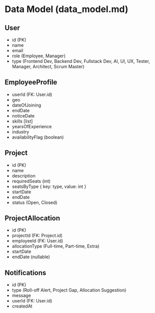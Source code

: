 # Data Model (data_model.md)

## User

- id (PK)
- name
- email
- role (Employee, Manager)
- type (Frontend Dev, Backend Dev, Fullstack Dev, AI, UI, UX, Tester, Manager, Architect, Scrum
  Master)

## EmployeeProfile

- userId (FK: User.id)
- geo
- dateOfJoining
- endDate
- noticeDate
- skills [list]
- yearsOfExperience
- industry
- availabilityFlag (boolean)

## Project

- id (PK)
- name
- description
- requiredSeats (int)
- seatsByType { key: type, value: int }
- startDate
- endDate
- status (Open, Closed)

## ProjectAllocation

- id (PK)
- projectId (FK: Project.id)
- employeeId (FK: User.id)
- allocationType (Full-time, Part-time, Extra)
- startDate
- endDate (nullable)

## Notifications

- id (PK)
- type (Roll-off Alert, Project Gap, Allocation Suggestion)
- message
- userId (FK: User.id)
- createdAt
